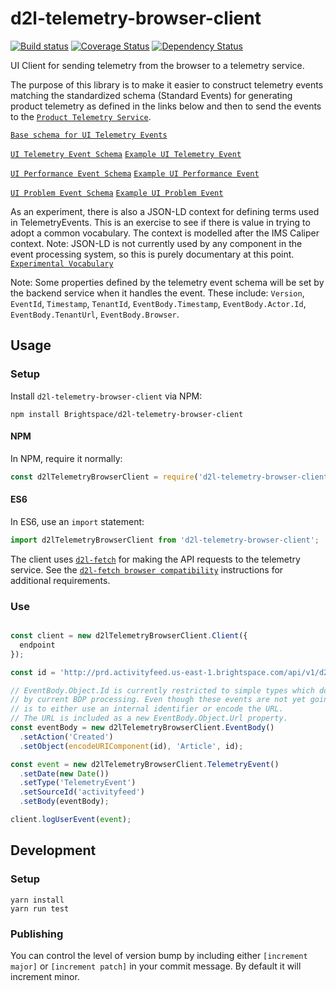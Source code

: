 # d2l-telemetry-browser-client
[![Build status][ci-image]][ci-url]
[![Coverage Status][coverage-image]][coverage-url]
[![Dependency Status][dependencies-image]][dependencies-url]

UI Client for sending telemetry from the browser to a telemetry service.

The purpose of this library is to make it easier to construct telemetry events matching the standardized schema (Standard Events) for generating product telemetry as defined in the links below and then to send the events to the [`Product Telemetry Service`](https://github.com/Brightspace/d2l-telemetry-service).

[`Base schema for UI Telemetry Events`](https://github.com/Brightspace/schema/blob/master/events/ui-telemetry-event-base.json)

[`UI Telemetry Event Schema`](https://github.com/Brightspace/schema/blob/master/events/ui-telemetry-event.json)
[`Example UI Telemetry Event`](https://github.com/Brightspace/schema/blob/master/test/ui-telemetry-event.js)

[`UI Performance Event Schema`](https://github.com/Brightspace/schema/blob/master/events/ui-performance-event.json)
[`Example UI Performance Event`](https://github.com/Brightspace/schema/blob/master/test/ui-peformance-event.js)

[`UI Problem Event Schema`](https://github.com/Brightspace/schema/blob/master/events/ui-problem-event.json)
[`Example UI Problem Event`](https://github.com/Brightspace/schema/blob/master/test/ui-problem-event.js)

As an experiment, there is also a JSON-LD context for defining terms used in TelemetryEvents. This is
an exercise to see if there is value in trying to adopt a common vocabulary. The context is modelled after the IMS Caliper context. Note: JSON-LD is not currently used by any component in the event
processing system, so this is purely documentary at this point.
[`Experimental Vocabulary`](https://github.com/Brightspace/schema/blob/master/context/context.json)

Note: Some properties defined by the telemetry event schema will be set by the backend service when it handles the event.
These include: `Version`, `EventId`, `Timestamp`, `TenantId`, `EventBody.Timestamp`, `EventBody.Actor.Id`, `EventBody.TenantUrl`, `EventBody.Browser`.

## Usage

### Setup

Install `d2l-telemetry-browser-client` via NPM:

```shell
npm install Brightspace/d2l-telemetry-browser-client
```

#### NPM

In NPM, require it normally:

```javascript
const d2lTelemetryBrowserClient = require('d2l-telemetry-browser-client');
```

#### ES6

In ES6, use an `import` statement:

```javascript
import d2lTelemetryBrowserClient from 'd2l-telemetry-browser-client';
```

The client uses [`d2l-fetch`](https://github.com/Brightspace/d2l-fetch) for making the API requests to the telemetry service.
See the [`d2l-fetch browser compatibility`](https://github.com/Brightspace/d2l-fetch#browser-compatibility) instructions for additional requirements.

### Use

```js

const client = new d2lTelemetryBrowserClient.Client({
  endpoint
});

const id = 'http://prd.activityfeed.us-east-1.brightspace.com/api/v1/d2l:orgUnit:6614/article/da1e037d-6a51-4d1a-ba3d-fa62fb5e3591';

// EventBody.Object.Id is currently restricted to simple types which do not include ':' characters
// by current BDP processing. Even though these events are not yet going to BDP, suggestion
// is to either use an internal identifier or encode the URL.
// The URL is included as a new EventBody.Object.Url property.
const eventBody = new d2lTelemetryBrowserClient.EventBody()
  .setAction('Created')
  .setObject(encodeURIComponent(id), 'Article', id);

const event = new d2lTelemetryBrowserClient.TelemetryEvent()
  .setDate(new Date())
  .setType('TelemetryEvent')
  .setSourceId('activityfeed')
  .setBody(eventBody);

client.logUserEvent(event);

```

## Development

### Setup

```shell
yarn install
yarn run test
```

### Publishing

You can control the level of version bump by including either `[increment major]` or `[increment patch]` in your commit message. By default it will increment minor.


[ci-url]: https://travis-ci.com/Brightspace/d2l-telemetry-browser-client
[ci-image]: https://travis-ci.com/Brightspace/d2l-telemetry-browser-client.svg
[coverage-url]: https://coveralls.io/r/Brightspace/d2l-telemetry-browser-client?branch=master
[coverage-image]: https://img.shields.io/coveralls/Brightspace/d2l-telemetry-browser-client.svg
[dependencies-url]: https://david-dm.org/Brightspace/d2l-telemetry-browser-client
[dependencies-image]: https://img.shields.io/david/Brightspace/d2l-telemetry-browser-client.svg
